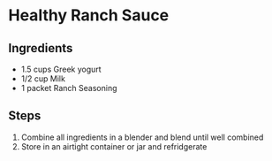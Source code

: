 # Healthy Ranch Sauce

## Ingredients

- 1.5 cups Greek yogurt
- 1/2 cup Milk
- 1 packet Ranch Seasoning 

## Steps

1. Combine all ingredients in a blender and blend until well combined
2. Store in an airtight container or jar and refridgerate 
